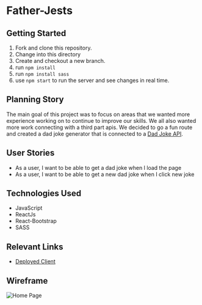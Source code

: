 # Father-Jests

## Getting Started
1. Fork and clone this repository.
2. Change into this directory
3. Create and checkout a new branch.
4. run `npm install`
5. run `npm install sass`
6. use `npm start` to run the server and see changes in real time.


## Planning Story
The main goal of this project was to focus on areas that we wanted more experience
working on  to continue to improve our skills. We all also wanted more work
connecting with a third part apis. We decided to go a fun route and created a dad
joke generator that is connected to a [Dad Joke API](https://icanhazdadjoke.com/api).
## User Stories

- As a user, I want to be able to get a dad joke when I load the page
- As a user, I want to be able to get a new dad joke when I click new joke


## Technologies Used

- JavaScript
- ReactJs
- React-Bootstrap
- SASS

## Relevant Links

- [Deployed Client](https://team-passion-project.github.io/father-jests/)

## Wireframe
![Home Page](https://i.postimg.cc/MGydc9Nr/Desktop-Screenshot-2021-03-23-13-00-22-37.png)
